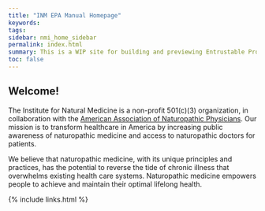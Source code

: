 ```yaml
---
title: "INM EPA Manual Homepage"
keywords: 
tags: 
sidebar: nmi_home_sidebar 
permalink: index.html
summary: This is a WIP site for building and previewing Entrustable Professional Activities (EPA) for The Institute for Natural Medicine (INM).
toc: false
---
```


## Welcome! 

The Institute for Natural Medicine is a non-profit 501(c)(3) organization, in collaboration with the [American Association of Naturopathic Physicians](https://naturopathic.org/). Our mission is to transform healthcare in America by increasing public awareness of naturopathic medicine and access to naturopathic doctors for patients.

We believe that naturopathic medicine, with its unique principles and practices, has the potential to reverse the tide of chronic illness that overwhelms existing health care systems. Naturopathic medicine empowers people to achieve and maintain their optimal lifelong health.

{% include links.html %}